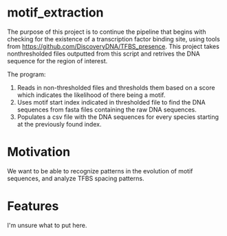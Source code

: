 # motif_extraction

The purpose of this project is to continue the pipeline that begins with checking for the existence of a transcription factor binding site, using tools from https://github.com/DiscoveryDNA/TFBS_presence. This project takes nonthresholded files outputted from this script and retrives the DNA sequence for the region of interest. 

The program:

1. Reads in non-thresholded files and thresholds them based on a score which indicates the likelihood of there being a motif.
2. Uses motif start index indicated in thresholded file to find the DNA sequences from fasta files containing the raw DNA sequences.
3. Populates a csv file with the DNA sequences for every species starting at the previously found index.


# Motivation

We want to be able to recognize patterns in the evolution of motif sequences, and analyze TFBS spacing patterns.


# Features

I'm unsure what to put here.
